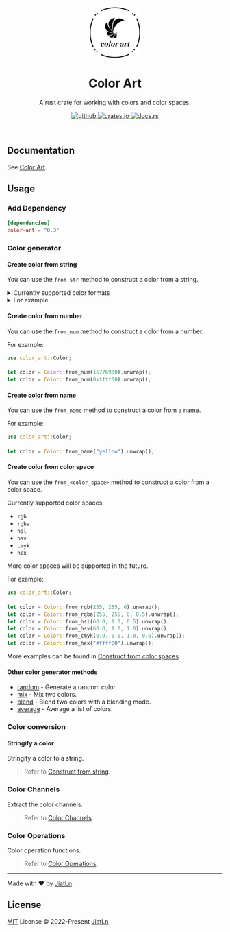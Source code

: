 <br>

<p align="center">
<img src="./graphs/logo.png" alt="ColorArt - A rust crate for working with colors and color spaces." width="120">
</p>

<h1 align="center">Color Art</h1>

<p align="center">
A rust crate for working with colors and color spaces.
</p>

<p align="center">
  <a href="https://github.com/JiatLn/color-art" target="_blank">
    <img alt="github" src="https://img.shields.io/badge/github-JiatLn/color_art-8da0cb?style=for-the-badge&labelColor=555555&logo=github" height="20">
  </a>
  <a href="https://crates.io/crates/color-art" target="_blank">
    <img alt="crates.io" src="https://img.shields.io/crates/v/color_art.svg?style=for-the-badge&color=fc8d62&logo=rust" height="20">
  </a>
  <a href="https://docs.rs/color_art" target="_blank">
    <img alt="docs.rs" src="https://img.shields.io/badge/docs.rs-color_art-66c2a5?style=for-the-badge&labelColor=555555&logo=docs.rs" height="20">
  </a>
</p>

<br>

## Documentation

See [Color Art](https://color-art.netlify.app).


## Usage

### Add Dependency

```toml
[dependencies]
color-art = "0.3"
```

### Color generator

#### Create color from string

You can use the `from_str` method to construct a color from a string. 

<details>
<summary>Currently supported color formats</summary>
<br>
<ul>
  <li><code>rgb</code> / <code>rgba</code></li>
  <li><code>hex</code></li>
  <li><code>hsl</code> / <code>hsla</code></li>
  <li><code>hsv</code></li>
  <li><code>hsi</code></li>
  <li><code>hwb</code></li>
  <li><code>cmyk</code></li>
  <li><code>xyz</code></li>
  <li><code>yuv</code></li>
  <li><code>YCbCr</code></li>
  <li><code>lab</code></li>
  <li><code>named color</code></li>
</ul>
</details>

<details>
<summary>For example</summary>
<br>

```rust
use color_art::Color;
use std::str::FromStr;

let color = Color::from_str("rgb(255, 255, 0)").unwrap();
let color = Color::from_str("rgba(255, 255, 0, 0.5)").unwrap();
let color = Color::from_str("#ffff00").unwrap();
let color = Color::from_str("hsl(60, 100%, 50%)").unwrap();
let color = Color::from_str("hsla(60, 100%, 50%, 0.6)").unwrap();
let color = Color::from_str("hsv(60, 100%, 100%)").unwrap();
let color = Color::from_str("hsi(60, 100%, 66.67%)").unwrap();
let color = Color::from_str("hwb(60, 0%, 0%)").unwrap();
let color = Color::from_str("cmyk(0%, 0%, 100%, 0%)").unwrap();
let color = Color::from_str("xyz(0.769975, 0.927808, 0.138526)").unwrap();
let color = Color::from_str("yuv(0.886, -0.4359, 0.1)").unwrap();
let color = Color::from_str("YCbCr(225.93, 0.5755, 148.7269)").unwrap();
let color = Color::from_str("lab(97.14, -21.55, 94.48)").unwrap();
let color = Color::from_str("yellow").unwrap();
```

</details>

#### Create color from number

You can use the `from_num` method to construct a color from a number.

For example:

```rust
use color_art::Color;

let color = Color::from_num(16776960).unwrap();
let color = Color::from_num(0xffff00).unwrap();
```

#### Create color from name

You can use the `from_name` method to construct a color from a name.

For example:

```rust
use color_art::Color;

let color = Color::from_name("yellow").unwrap();
```

#### Create color from color space

You can use the `from_<color_space>` method to construct a color from a color space.

Currently supported color spaces:

- `rgb` 
- `rgba`
- `hsl`
- `hsv`
- `cmyk`
- `hex`

More color spaces will be supported in the future.

For example:

```rust
use color_art::Color;

let color = Color::from_rgb(255, 255, 0).unwrap();
let color = Color::from_rgba(255, 255, 0, 0.5).unwrap();
let color = Color::from_hsl(60.0, 1.0, 0.5).unwrap();
let color = Color::from_hsv(60.0, 1.0, 1.0).unwrap();
let color = Color::from_cmyk(0.0, 0.0, 1.0, 0.0).unwrap();
let color = Color::from_hex("#ffff00").unwrap();
```

More examples can be found in [Construct from color spaces](https://color-art.netlify.app/construct-a-color/from-space).

#### Other color generator methods

- [random](./docs/color_generator.md#random) - Generate a random color.
- [mix](./docs/color_generator.md#mix) - Mix two colors.
- [blend](./docs/color_generator.md#blend) - Blend two colors with a blending mode.
- [average](./docs/color_generator.md#average) - Average a list of colors.

### Color conversion

#### Stringify a color

Stringify a color to a string.

> Refer to [Construct from string](https://color-art.netlify.app/construct-a-color/from-string.html).

</details>

### Color Channels

Extract the color channels.

> Refer to [Color Channels](https://color-art.netlify.app/api/channels.html).

### Color Operations

Color operation functions.

> Refer to [Color Operations](https://color-art.netlify.app/api/operations.html).

---


Made with ❤️ by [JiatLn](https://github.com/JiatLn).

## License

[MIT](./LICENSE) License © 2022-Present [JiatLn](https://github.com/JiatLn)
